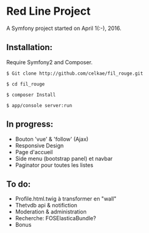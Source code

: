 
Red Line Project
================

A Symfony project started on April 1(:-), 2016.

## Installation:

Require Symfony2 and Composer.
```
$ Git clone http://github.com/celkae/fil_rouge.git
```
```
$ cd fil_rouge
```
```
$ composer Install
```
```
$ app/console server:run
```

## In progress:

* Bouton 'vue' & 'follow' (Ajax)
* Responsive Design
* Page d'accueil
* Side menu (bootstrap panel) et navbar
* Paginator pour toutes les listes

## To do:

* Profile.html.twig à transformer en "wall"
* Thetvdb api & notifiction
* Moderation & administration
* Recherche: FOSElasticaBundle?
* Bonus
